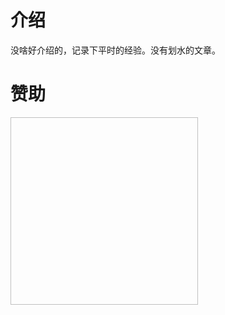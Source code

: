 # 介绍

没啥好介绍的，记录下平时的经验。没有划水的文章。

# 赞助

<img :src="$withBase('/img/zanshang.jpg')"  width="300" height='300'>
